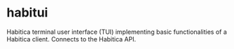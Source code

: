# habitui

Habitica terminal user interface (TUI) implementing basic functionalities of a
Habitica client. Connects to the Habitica API.
